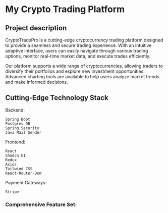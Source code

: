 # My Crypto Trading Platform

## Project description
CryptoTradePro is a cutting-edge cryptocurrency trading platform designed to provide a seamless and secure trading experience. With an intuitive adaptive interface, users can easily navigate through various trading options, monitor real-time market data, and execute trades efficiently.

Our platform supports a wide range of cryptocurrencies, allowing traders to diversify their portfolios and explore new investment opportunities. Advanced charting tools are available to help users analyze market trends and make informed decisions.

## Cutting-Edge Technology Stack

Backend:

    Spring Boot
    Postgres DB
    Spring Security
    Java Mail Sender


  Frontend:
  
    React
    Shadcn UI
    Redux
    Axios
    Tailwind CSS
    React-Router-Dom


  Payment Gateways:

    Stripe


  ### Comprehensive Feature Set:



